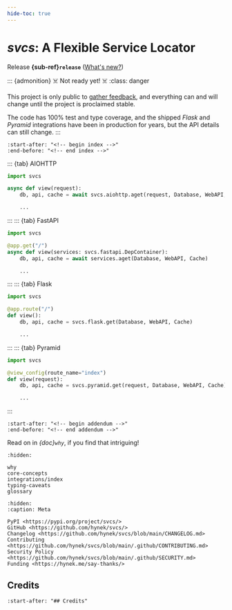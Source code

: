 ```yaml
---
hide-toc: true
---
```


# *svcs*: A Flexible Service Locator

Release **{sub-ref}`release`**  ([What's new?](https://github.com/hynek/svcs/blob/main/CHANGELOG.md))

::: {admonition} ☠️ Not ready yet! ☠️
:class: danger

This project is only public to [gather feedback](https://github.com/hynek/svcs/discussions), and everything can and will change until the project is proclaimed stable.

The code has 100% test and type coverage, and the shipped *Flask* and *Pyramid* integrations have been in production for years, but the API details can still change.
:::

```{include} ../README.md
:start-after: "<!-- begin index -->"
:end-before: "<!-- end index -->"
```

<!-- begin tabbed teaser -->
<!--
; skip: start
-->
::: {tab} AIOHTTP
```python
import svcs

async def view(request):
    db, api, cache = await svcs.aiohttp.aget(request, Database, WebAPI, Cache)

    ...
```
:::
::: {tab} FastAPI
```python
import svcs

@app.get("/")
async def view(services: svcs.fastapi.DepContainer):
    db, api, cache = await services.aget(Database, WebAPI, Cache)

    ...
```
:::
::: {tab} Flask
```python
import svcs

@app.route("/")
def view():
    db, api, cache = svcs.flask.get(Database, WebAPI, Cache)

    ...
```
:::
::: {tab} Pyramid
```python
import svcs

@view_config(route_name="index")
def view(request):
    db, api, cache = svcs.pyramid.get(request, Database, WebAPI, Cache)

    ...
```
:::
<!-- end tabbed teaser -->

```{include} ../README.md
:start-after: "<!-- begin addendum -->"
:end-before: "<!-- end addendum -->"
```

Read on in *{doc}`why`*, if you find that intriguing!

```{toctree}
:hidden:

why
core-concepts
integrations/index
typing-caveats
glossary
```

```{toctree}
:hidden:
:caption: Meta

PyPI <https://pypi.org/project/svcs/>
GitHub <https://github.com/hynek/svcs/>
Changelog <https://github.com/hynek/svcs/blob/main/CHANGELOG.md>
Contributing <https://github.com/hynek/svcs/blob/main/.github/CONTRIBUTING.md>
Security Policy <https://github.com/hynek/svcs/blob/main/.github/SECURITY.md>
Funding <https://hynek.me/say-thanks/>
```


## Credits

```{include} ../README.md
:start-after: "## Credits"
```
